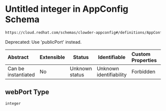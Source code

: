 # Untitled integer in AppConfig Schema

```txt
https://cloud.redhat.com/schemas/clowder-appconfig#/definitions/AppConfig/properties/webPort
```

Deprecated: Use 'publicPort' instead.


| Abstract            | Extensible | Status         | Identifiable            | Custom Properties | Additional Properties | Access Restrictions | Defined In                                                    |
| :------------------ | ---------- | -------------- | ----------------------- | :---------------- | --------------------- | ------------------- | ------------------------------------------------------------- |
| Can be instantiated | No         | Unknown status | Unknown identifiability | Forbidden         | Allowed               | none                | [schema.json\*](../../out/schema.json "open original schema") |

## webPort Type

`integer`

